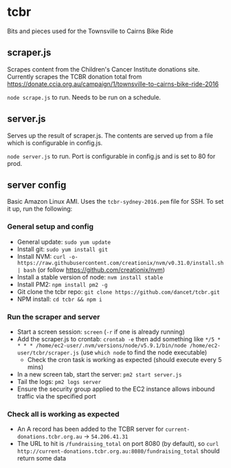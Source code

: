 # tcbr
Bits and pieces used for the Townsville to Cairns Bike Ride

## scraper.js ##

Scrapes content from the Children's Cancer Institute donations site. Currently scrapes the TCBR donation total from https://donate.ccia.org.au/campaign/1/townsville-to-cairns-bike-ride-2016

`node scrape.js` to run. Needs to be run on a schedule. 

## server.js ##

Serves up the result of scraper.js. The contents are served up from a file which is configurable in config.js.

`node server.js` to run. Port is configurable in config.js and is set to 80 for prod. 

## server config ##

Basic Amazon Linux AMI. Uses the `tcbr-sydney-2016.pem` file for SSH. To set it up, run the following:

### General setup and config ###

- General update: `sudo yum update`
- Install git: `sudo yum install git`
- Install NVM: `curl -o- https://raw.githubusercontent.com/creationix/nvm/v0.31.0/install.sh | bash` (or follow https://github.com/creationix/nvm)
- Install a stable version of node: `nvm install stable`
- Install PM2: `npm install pm2 -g`
- Git clone the tcbr repo: `git clone https://github.com/dancet/tcbr.git`
- NPM install: `cd tcbr && npm i`

### Run the scraper and server ###

- Start a screen session: `screen` (`-r` if one is already running)
- Add the scraper.js to crontab: `crontab -e` then add something like `*/5 * * * * /home/ec2-user/.nvm/versions/node/v5.9.1/bin/node /home/ec2-user/tcbr/scraper.js` (use `which node` to find the node executable)
  - Check the cron task is working as expected (should execute every 5 mins)
- In a new screen tab, start the server: `pm2 start server.js`
- Tail the logs: `pm2 logs server`
- Ensure the security group applied to the EC2 instance allows inbound traffic via the specified port

### Check all is working as expected ###

- An A record has been added to the TCBR server for `current-donations.tcbr.org.au` -> `54.206.41.31`
- The URL to hit is `/fundraising_total` on port 8080 (by default), so `curl http://current-donations.tcbr.org.au:8080/fundraising_total` should return some data
